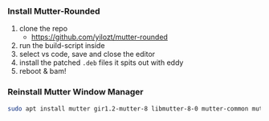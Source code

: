 ###  Install Mutter-Rounded

1. clone the repo
   - https://github.com/yilozt/mutter-rounded
2. run the build-script inside
3. select vs code, save and close the editor
4. install the patched `.deb` files it spits out with eddy
5. reboot & bam!

### Reinstall Mutter Window Manager

```bash
sudo apt install mutter gir1.2-mutter-8 libmutter-8-0 mutter-common mutter-8-tests --reinstall
```


